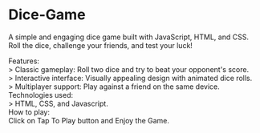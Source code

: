 # Dice-Game
A simple and engaging dice game built with JavaScript, HTML, and CSS. Roll the dice, challenge your friends, and test your luck!<br>


Features:<br>
    > Classic gameplay: Roll two dice and try to beat your opponent's score.<br>
    > Interactive interface: Visually appealing design with animated dice rolls.<br>
    > Multiplayer support: Play against a friend on the same device.<br>
Technologies used:<br>
    > HTML, CSS, and Javascript.<br>
How to play:<br>
    Click on Tap To Play button and Enjoy the Game. <br>
